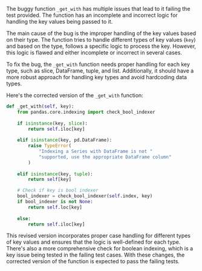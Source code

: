 The buggy function `_get_with` has multiple issues that lead to it failing the test provided. The function has an incomplete and incorrect logic for handling the key values being passed to it. 

The main cause of the bug is the improper handling of the key values based on their type. The function tries to handle different types of key values (`key`) and based on the type, follows a specific logic to process the key. However, this logic is flawed and either incomplete or incorrect in several cases.

To fix the bug, the `_get_with` function needs proper handling for each key type, such as slice, DataFrame, tuple, and list. Additionally, it should have a more robust approach for handling key types and avoid hardcoding data types. 

Here's the corrected version of the `_get_with` function:

```python
def _get_with(self, key):
    from pandas.core.indexing import check_bool_indexer
    
    if isinstance(key, slice):
        return self.iloc[key]
    
    elif isinstance(key, pd.DataFrame):
        raise TypeError(
            "Indexing a Series with DataFrame is not "
            "supported, use the appropriate DataFrame column"
        )
        
    elif isinstance(key, tuple):
        return self[key]

    # Check if key is bool indexer
    bool_indexer = check_bool_indexer(self.index, key)
    if bool_indexer is not None:
        return self.loc[key]
        
    else:
        return self.iloc[key]
```

This revised version incorporates proper case handling for different types of key values and ensures that the logic is well-defined for each type. There's also a more comprehensive check for boolean indexing, which is a key issue being tested in the failing test cases. With these changes, the corrected version of the function is expected to pass the failing tests.